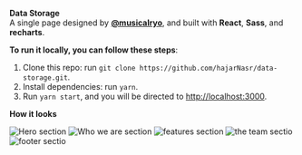 **Data Storage**  
A single page designed by **[@musicalryo](https://dribbble.com/musicalryo)**, and built with **React**, **Sass**, and **recharts**.

**To run it locally, you can follow these steps**:

1. Clone this repo: run `git clone https://github.com/hajarNasr/data-storage.git`.
2. Install dependencies: run `yarn`.
3. Run `yarn start`, and you will be directed to [http://localhost:3000](http://localhost:3000).

**How it looks**

![Hero section](https://i.ibb.co/8BLwF4J/data1.png)
![Who we are section](https://i.ibb.co/411TX3C/data2.png)
![features section](https://i.ibb.co/QQPFz1T/data3.png)
![the team sectio](https://i.ibb.co/MDPt0pD/data4.png)
![footer sectio](https://i.ibb.co/5BXGmFF/data5.png)
